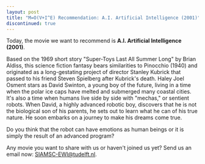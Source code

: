 ```yaml
---
layout: post
title: "M=O(V+I^E) Recommendation: A.I. Artificial Intelligence (2001)"
discontinued: true
---
```


Today, the movie we want to recommend is **A.I. Artificial Intelligence (2001)**.

Based on the 1969 short story "Super-Toys Last All Summer Long" by Brian Aldiss, this science fiction fantasy bears similarities to Pinocchio (1940) and originated as a long-gestating project of director Stanley Kubrick that passed to his friend Steven Spielberg after Kubrick's death. Haley Joel Osment stars as David Swinton, a young boy of the future, living in a time when the polar ice caps have melted and submerged many coastal cities. It's also a time when humans live side by side with "mechas," or sentient robots. When David, a highly advanced robotic boy, discovers that he is not the biological son of his parents, he sets out to learn what he can of his true nature. He soon embarks on a journey to make his dreams come true.

Do you think that the robot can have emotions as human beings or it is simply the result of an advanced program?

Any movie you want to share with us or haven't joined us yet? Send us an email now: [SIAMSC-EWI@tudelft.nl].

[SIAMSC-EWI@tudelft.nl]: mailto:SIAMSC-EWI@tudelft.nl
